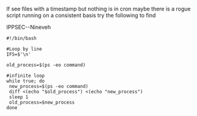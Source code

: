 If see files with a timestamp but nothing is in cron maybe there is a rogue script running on a consistent basis try the following to find



IPPSEC--Nineveh

```
#!/bin/bash

#Loop by line
IFS=$'\n'

old_process=$(ps -eo command)

#infinite loop
while true; do
 new_process=$(ps -eo command)
 diff <(echo "$old_process") <(echo "new_process")
 sleep 1
 old_process=$new_process
done
```



